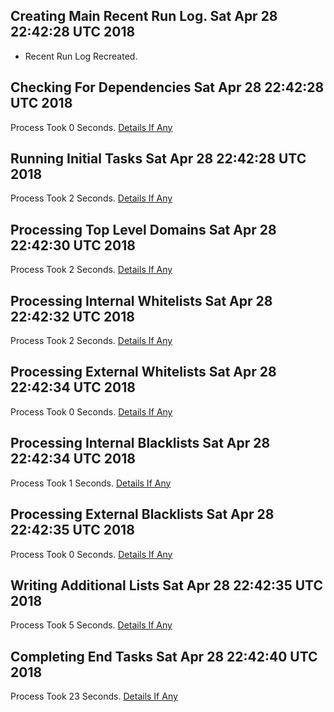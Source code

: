 ## Creating Main Recent Run Log. Sat Apr 28 22:42:28 UTC 2018
* Recent Run Log Recreated.
## Checking For Dependencies Sat Apr 28 22:42:28 UTC 2018
Process Took 0 Seconds.
[Details If Any](https://github.com/deathbybandaid/piholeparser/blob/dev-nomerge/RecentRunLogs/TopLevelScripts/05-Checking-For-Dependencies.md)

## Running Initial Tasks Sat Apr 28 22:42:28 UTC 2018
Process Took 2 Seconds.
[Details If Any](https://github.com/deathbybandaid/piholeparser/blob/dev-nomerge/RecentRunLogs/TopLevelScripts/10-Running-Initial-Tasks.md)

## Processing Top Level Domains Sat Apr 28 22:42:30 UTC 2018
Process Took 2 Seconds.
[Details If Any](https://github.com/deathbybandaid/piholeparser/blob/dev-nomerge/RecentRunLogs/TopLevelScripts/15-Processing-Top-Level-Domains.md)

## Processing Internal Whitelists Sat Apr 28 22:42:32 UTC 2018
Process Took 2 Seconds.
[Details If Any](https://github.com/deathbybandaid/piholeparser/blob/dev-nomerge/RecentRunLogs/TopLevelScripts/25-Processing-Internal-Whitelists.md)

## Processing External Whitelists Sat Apr 28 22:42:34 UTC 2018
Process Took 0 Seconds.
[Details If Any](https://github.com/deathbybandaid/piholeparser/blob/dev-nomerge/RecentRunLogs/TopLevelScripts/26-Processing-External-Whitelists.md)

## Processing Internal Blacklists Sat Apr 28 22:42:34 UTC 2018
Process Took 1 Seconds.
[Details If Any](https://github.com/deathbybandaid/piholeparser/blob/dev-nomerge/RecentRunLogs/TopLevelScripts/29-Processing-Internal-Blacklists.md)

## Processing External Blacklists Sat Apr 28 22:42:35 UTC 2018
Process Took 0 Seconds.
[Details If Any](https://github.com/deathbybandaid/piholeparser/blob/dev-nomerge/RecentRunLogs/TopLevelScripts/30-Processing-External-Blacklists.md)

## Writing Additional Lists Sat Apr 28 22:42:35 UTC 2018
Process Took 5 Seconds.
[Details If Any](https://github.com/deathbybandaid/piholeparser/blob/dev-nomerge/RecentRunLogs/TopLevelScripts/60-Writing-Additional-Lists.md)

## Completing End Tasks Sat Apr 28 22:42:40 UTC 2018
Process Took 23 Seconds.
[Details If Any](https://github.com/deathbybandaid/piholeparser/blob/dev-nomerge/RecentRunLogs/TopLevelScripts/90-Completing-End-Tasks.md)

